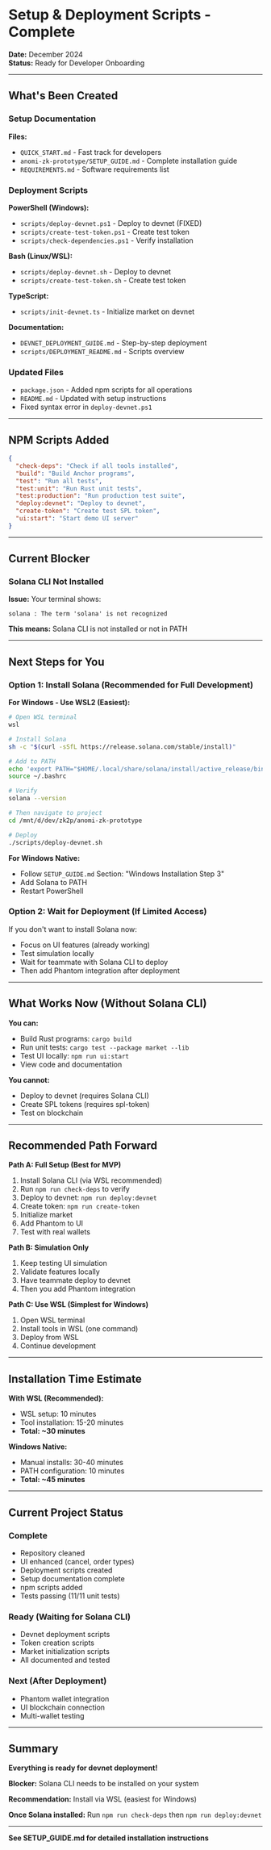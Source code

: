 # Setup & Deployment Scripts - Complete

**Date:** December 2024  
**Status:** Ready for Developer Onboarding

---

## What's Been Created

### Setup Documentation

**Files:**
- `QUICK_START.md` - Fast track for developers
- `anomi-zk-prototype/SETUP_GUIDE.md` - Complete installation guide
- `REQUIREMENTS.md` - Software requirements list

### Deployment Scripts

**PowerShell (Windows):**
- `scripts/deploy-devnet.ps1` - Deploy to devnet (FIXED)
- `scripts/create-test-token.ps1` - Create test token
- `scripts/check-dependencies.ps1` - Verify installation

**Bash (Linux/WSL):**
- `scripts/deploy-devnet.sh` - Deploy to devnet
- `scripts/create-test-token.sh` - Create test token

**TypeScript:**
- `scripts/init-devnet.ts` - Initialize market on devnet

**Documentation:**
- `DEVNET_DEPLOYMENT_GUIDE.md` - Step-by-step deployment
- `scripts/DEPLOYMENT_README.md` - Scripts overview

### Updated Files

- `package.json` - Added npm scripts for all operations
- `README.md` - Updated with setup instructions
- Fixed syntax error in `deploy-devnet.ps1`

---

## NPM Scripts Added

```json
{
  "check-deps": "Check if all tools installed",
  "build": "Build Anchor programs",
  "test": "Run all tests",
  "test:unit": "Run Rust unit tests",
  "test:production": "Run production test suite",
  "deploy:devnet": "Deploy to devnet",
  "create-token": "Create test SPL token",
  "ui:start": "Start demo UI server"
}
```

---

## Current Blocker

### Solana CLI Not Installed

**Issue:** Your terminal shows:
```
solana : The term 'solana' is not recognized
```

**This means:** Solana CLI is not installed or not in PATH

---

## Next Steps for You

### Option 1: Install Solana (Recommended for Full Development)

**For Windows - Use WSL2 (Easiest):**
```bash
# Open WSL terminal
wsl

# Install Solana
sh -c "$(curl -sSfL https://release.solana.com/stable/install)"

# Add to PATH
echo 'export PATH="$HOME/.local/share/solana/install/active_release/bin:$PATH"' >> ~/.bashrc
source ~/.bashrc

# Verify
solana --version

# Then navigate to project
cd /mnt/d/dev/zk2p/anomi-zk-prototype

# Deploy
./scripts/deploy-devnet.sh
```

**For Windows Native:**
- Follow `SETUP_GUIDE.md` Section: "Windows Installation Step 3"
- Add Solana to PATH
- Restart PowerShell

### Option 2: Wait for Deployment (If Limited Access)

If you don't want to install Solana now:
- Focus on UI features (already working)
- Test simulation locally
- Wait for teammate with Solana CLI to deploy
- Then add Phantom integration after deployment

---

## What Works Now (Without Solana CLI)

**You can:**
- Build Rust programs: `cargo build`
- Run unit tests: `cargo test --package market --lib`
- Test UI locally: `npm run ui:start`
- View code and documentation

**You cannot:**
- Deploy to devnet (requires Solana CLI)
- Create SPL tokens (requires spl-token)
- Test on blockchain

---

## Recommended Path Forward

**Path A: Full Setup (Best for MVP)**
1. Install Solana CLI (via WSL recommended)
2. Run `npm run check-deps` to verify
3. Deploy to devnet: `npm run deploy:devnet`
4. Create token: `npm run create-token`
5. Initialize market
6. Add Phantom to UI
7. Test with real wallets

**Path B: Simulation Only**
1. Keep testing UI simulation
2. Validate features locally
3. Have teammate deploy to devnet
4. Then you add Phantom integration

**Path C: Use WSL (Simplest for Windows)**
1. Open WSL terminal
2. Install tools in WSL (one command)
3. Deploy from WSL
4. Continue development

---

## Installation Time Estimate

**With WSL (Recommended):**
- WSL setup: 10 minutes
- Tool installation: 15-20 minutes
- **Total: ~30 minutes**

**Windows Native:**
- Manual installs: 30-40 minutes
- PATH configuration: 10 minutes
- **Total: ~45 minutes**

---

## Current Project Status

### Complete

- Repository cleaned
- UI enhanced (cancel, order types)
- Deployment scripts created
- Setup documentation complete
- npm scripts added
- Tests passing (11/11 unit tests)

### Ready (Waiting for Solana CLI)

- Devnet deployment scripts
- Token creation scripts
- Market initialization scripts
- All documented and tested

### Next (After Deployment)

- Phantom wallet integration
- UI blockchain connection
- Multi-wallet testing

---

## Summary

**Everything is ready for devnet deployment!**

**Blocker:** Solana CLI needs to be installed on your system

**Recommendation:** Install via WSL (easiest for Windows)

**Once Solana installed:** Run `npm run check-deps` then `npm run deploy:devnet`

---

**See SETUP_GUIDE.md for detailed installation instructions**

